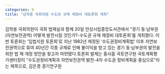 ```yaml
---
categories: h
title: "김학용 국회의원 수도권 규제 재정비 대토론회 개최"
---
```

김학용 국회의원이 국회 법제실과 함께 20일 안성시립중앙도서관에서 “경기 동‧남부권(자연보전권역) 어떻게 발전시킬 것인가?-수도권 규제 재정비 대토론회’를 개최했다. 이번 토론회는 ‘입법지원 토론회’로 지난 1982년 제정된 ‘수도권정비계획법’ 이후 자연보전권역으로 묶여 40년간 각종 규제로 인해 불이익을 받고 있는 경기 동·남부권의 발전을 위한 법 제·개정 방안을 찾고자 마련됐다.토론회 발제는 홍사흠 국토연구원 국토계획평가센터장이 “수도권정비계획과 자연보전권역 발전-4차 수도권 정비계획을 중심으로”라는 제목으로, 김은경 경기연구원